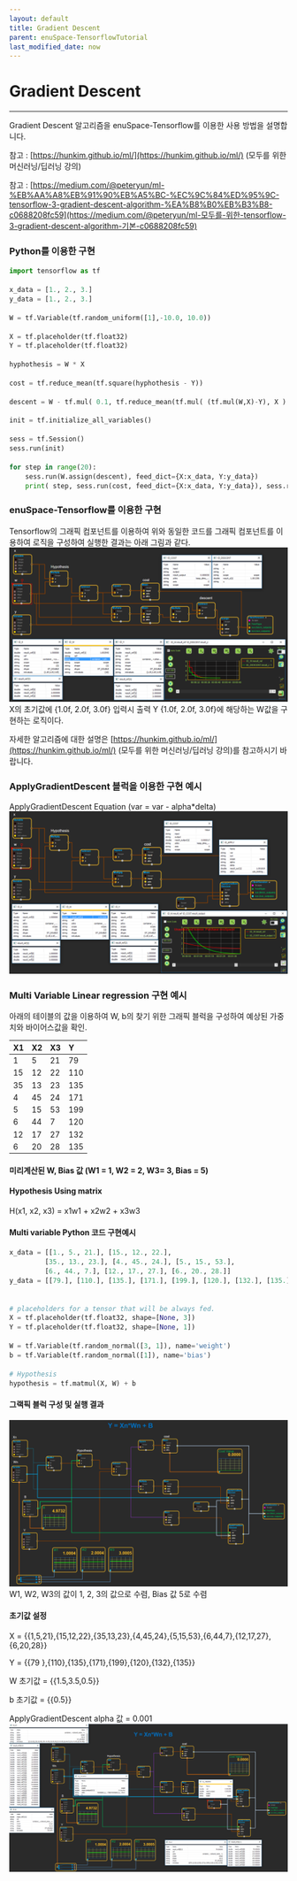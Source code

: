 ```yaml
--- 
layout: default 
title: Gradient Descent 
parent: enuSpace-TensorflowTutorial 
last_modified_date: now 
--- 
```


# Gradient Descent

---

Gradient Descent 알고리즘을 enuSpace-Tensorflow를 이용한 사용 방법을 설명합니다.

참고 : [https://hunkim.github.io/ml/](https://hunkim.github.io/ml/) \(모두를 위한 머신러닝/딥러닝 강의\)

참고 : [https://medium.com/@peteryun/ml-%EB%AA%A8%EB%91%90%EB%A5%BC-%EC%9C%84%ED%95%9C-tensorflow-3-gradient-descent-algorithm-%EA%B8%B0%EB%B3%B8-c0688208fc59](https://medium.com/@peteryun/ml-모두를-위한-tensorflow-3-gradient-descent-algorithm-기본-c0688208fc59)

### Python**를 이용한 구현**

```py
import tensorflow as tf

x_data = [1., 2., 3.]
y_data = [1., 2., 3.]

W = tf.Variable(tf.random_uniform([1],-10.0, 10.0))

X = tf.placeholder(tf.float32)
Y = tf.placeholder(tf.float32)

hyphothesis = W * X

cost = tf.reduce_mean(tf.square(hyphothesis - Y))

descent = W - tf.mul( 0.1, tf.reduce_mean(tf.mul( (tf.mul(W,X)-Y), X ) ))

init = tf.initialize_all_variables()

sess = tf.Session()
sess.run(init)

for step in range(20):
    sess.run(W.assign(descent), feed_dict={X:x_data, Y:y_data})
    print( step, sess.run(cost, feed_dict={X:x_data, Y:y_data}), sess.run(W))
```

### 

### **enuSpace-Tensorflow를 이용한 구현**

Tensorflow의 그래픽 컴포넌트를 이용하여 위와 동일한 코드를 그래픽 컴포넌트를 이용하여 로직을 구성하여 실행한 결과는 아래 그림과 같다. ![](./assets/tutorial/gradient-descent1.png)X의 초기값에 {1.0f, 2.0f, 3.0f} 입력시 출력 Y {1.0f, 2.0f, 3.0f}에 해당하는 W값을 구현하는 로직이다.

자세한 알고리즘에 대한 설명은 [https://hunkim.github.io/ml/](https://hunkim.github.io/ml/) \(모두를 위한 머신러닝/딥러닝 강의\)를 참고하시기 바랍니다.

### ApplyGradientDescent 블럭을 이용한 구현 예시

ApplyGradientDescent Equation \(var = var - alpha\*delta\)![](./assets/tutorial/gradient-descent2.png)

### Multi Variable Linear regression 구현 예시

아래의 테이블의 값을 이용하여 W, b의 찾기 위한 그래픽 블럭을 구성하여 예상된 가중치와 바이어스값을 확인.

| X1 | X2 | X3 | Y |
| :--- | :--- | :--- | :--- |
| 1 | 5 | 21 | 79 |
| 15 | 12 | 22 | 110 |
| 35 | 13 | 23 | 135 |
| 4 | 45 | 24 | 171 |
| 5 | 15 | 53 | 199 |
| 6 | 44 | 7 | 120 |
| 12 | 17 | 27 | 132 |
| 6 | 20 | 28 | 135 |

#### 미리계산된 W, Bias 값 \(W1 = 1, W2 = 2, W3= 3, Bias = 5\)

#### Hypothesis Using matrix

H\(x1, x2, x3\) = x1w1 + x2w2 + x3w3

#### Multi variable Python 코드 구현예시

```py
x_data = [[1., 5., 21.], [15., 12., 22.],
         [35., 13., 23.], [4., 45., 24.], [5., 15., 53.],
         [6., 44., 7.], [12., 17., 27.], [6., 20., 28.]]
y_data = [[79.], [110.], [135.], [171.], [199.], [120.], [132.], [135.]]


# placeholders for a tensor that will be always fed.
X = tf.placeholder(tf.float32, shape=[None, 3])
Y = tf.placeholder(tf.float32, shape=[None, 1])

W = tf.Variable(tf.random_normal([3, 1]), name='weight')
b = tf.Variable(tf.random_normal([1]), name='bias')

# Hypothesis
hypothesis = tf.matmul(X, W) + b
```

#### 그랙픽 블럭 구성 및 실행 결과

![](./assets/tutorial/gradient_descent_multi.png)W1, W2, W3의 값이 1, 2, 3의 값으로 수렴, Bias 값 5로 수렴

#### 초기값 설정

X = \{\{1,5,21\},\{15,12,22\},\{35,13,23\},\{4,45,24\},\{5,15,53\},\{6,44,7\},\{12,17,27\},\{6,20,28\}\}

Y = \{\{79 \},\{110\},\{135\},\{171\},\{199\},\{120\},\{132\},\{135\}\}

W 초기값 = \{\{1.5,3.5,0.5\}\}

b 초기값 = \{\{0.5\}\} 

ApplyGradientDescent alpha 값 = 0.001![](./assets/tutorial/gradient_descent_multi_attr.png)

